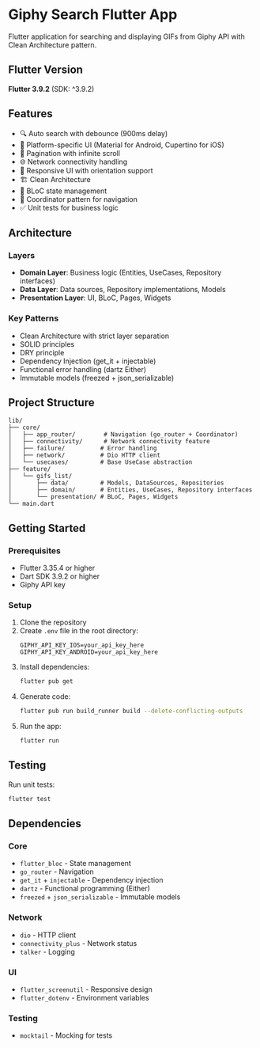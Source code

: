 # Giphy Search Flutter App

Flutter application for searching and displaying GIFs from Giphy API with Clean Architecture pattern.

## Flutter Version

**Flutter 3.9.2** (SDK: ^3.9.2)

## Features

- 🔍 Auto search with debounce (900ms delay)
- 📱 Platform-specific UI (Material for Android, Cupertino for iOS)
- 📄 Pagination with infinite scroll
- 🌐 Network connectivity handling
- 🎨 Responsive UI with orientation support
- 🏗️ Clean Architecture
- 🔄 BLoC state management
- 📐 Coordinator pattern for navigation
- ✅ Unit tests for business logic

## Architecture

### Layers

- **Domain Layer**: Business logic (Entities, UseCases, Repository interfaces)
- **Data Layer**: Data sources, Repository implementations, Models
- **Presentation Layer**: UI, BLoC, Pages, Widgets

### Key Patterns

- Clean Architecture with strict layer separation
- SOLID principles
- DRY principle
- Dependency Injection (get_it + injectable)
- Functional error handling (dartz Either)
- Immutable models (freezed + json_serializable)

## Project Structure

```
lib/
├── core/
│   ├── app_router/        # Navigation (go_router + Coordinator)
│   ├── connectivity/      # Network connectivity feature
│   ├── failure/          # Error handling
│   ├── network/          # Dio HTTP client
│   └── usecases/         # Base UseCase abstraction
├── feature/
│   └── gifs_list/
│       ├── data/         # Models, DataSources, Repositories
│       ├── domain/       # Entities, UseCases, Repository interfaces
│       └── presentation/ # BLoC, Pages, Widgets
└── main.dart
```

## Getting Started

### Prerequisites

- Flutter 3.35.4 or higher
- Dart SDK 3.9.2 or higher
- Giphy API key

### Setup

1. Clone the repository
2. Create `.env` file in the root directory:
   ```
   GIPHY_API_KEY_IOS=your_api_key_here
   GIPHY_API_KEY_ANDROID=your_api_key_here
   ```
3. Install dependencies:
   ```bash
   flutter pub get
   ```
4. Generate code:
   ```bash
   flutter pub run build_runner build --delete-conflicting-outputs
   ```
5. Run the app:
   ```bash
   flutter run
   ```

## Testing

Run unit tests:
```bash
flutter test
```

## Dependencies

### Core
- `flutter_bloc` - State management
- `go_router` - Navigation
- `get_it` + `injectable` - Dependency injection
- `dartz` - Functional programming (Either)
- `freezed` + `json_serializable` - Immutable models

### Network
- `dio` - HTTP client
- `connectivity_plus` - Network status
- `talker` - Logging

### UI
- `flutter_screenutil` - Responsive design
- `flutter_dotenv` - Environment variables

### Testing
- `mocktail` - Mocking for tests
